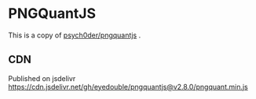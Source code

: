 # PNGQuantJS

This is a copy of [psych0der/pngquantjs]( https://github.com/psych0der/pngquantjs ) .

## CDN
Published on jsdelivr https://cdn.jsdelivr.net/gh/eyedouble/pngquantjs@v2.8.0/pngquant.min.js

